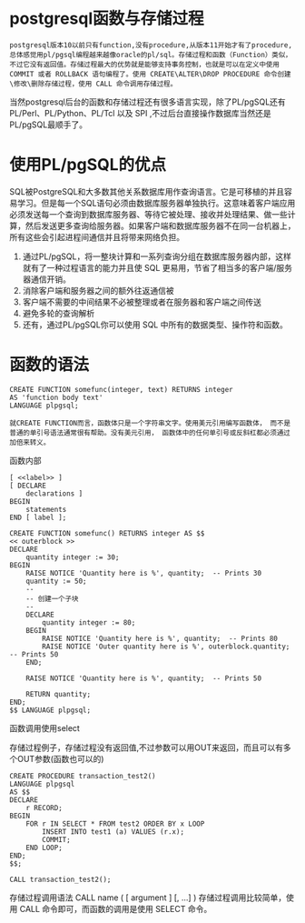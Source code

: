 # postgresql函数与存储过程
    postgresql版本10以前只有function,没有procedure,从版本11开始才有了procedure,总体感觉用pl/pgsql编程越来越像oracle的pl/sql。存储过程和函数（Function）类似，不过它没有返回值。存储过程最大的优势就是能够支持事务控制，也就是可以在定义中使用 COMMIT 或者 ROLLBACK 语句编程了。使用 CREATE\ALTER\DROP PROCEDURE 命令创建\修改\删除存储过程，使用 CALL 命令调用存储过程。
当然postgresql后台的函数和存储过程还有很多语言实现，除了PL/pgSQL还有PL/Perl、PL/Python、PL/Tcl 以及 SPI ,不过后台直接操作数据库当然还是PL/pgSQL最顺手了。
  # 使用PL/pgSQL的优点
  SQL被PostgreSQL和大多数其他关系数据库用作查询语言。它是可移植的并且容易学习。但是每一个SQL语句必须由数据库服务器单独执行。这意味着客户端应用必须发送每一个查询到数据库服务器、等待它被处理、接收并处理结果、做一些计算，然后发送更多查询给服务器。如果客户端和数据库服务器不在同一台机器上，所有这些会引起进程间通信并且将带来网络负担。
  1. 通过PL/pgSQL，将一整块计算和一系列查询分组在数据库服务器内部，这样就有了一种过程语言的能力并且使 SQL 更易用，节省了相当多的客户端/服务器通信开销。
  2. 消除客户端和服务器之间的额外往返通信被
  3. 客户端不需要的中间结果不必被整理或者在服务器和客户端之间传送
  4. 避免多轮的查询解析 
  5. 还有，通过PL/pgSQL你可以使用 SQL 中所有的数据类型、操作符和函数。

   # 函数的语法
``` 
CREATE FUNCTION somefunc(integer, text) RETURNS integer
AS 'function body text'
LANGUAGE plpgsql;
```
    就CREATE FUNCTION而言，函数体只是一个字符串文字。使用美元引用编写函数体， 而不是普通的单引号语法通常很有帮助。没有美元引用， 函数体中的任何单引号或反斜杠都必须通过加倍来转义。
函数内部
```
[ <<label>> ]
[ DECLARE
    declarations ]
BEGIN
    statements
END [ label ];  
```

``` 
CREATE FUNCTION somefunc() RETURNS integer AS $$
<< outerblock >>
DECLARE
    quantity integer := 30;
BEGIN
    RAISE NOTICE 'Quantity here is %', quantity;  -- Prints 30
    quantity := 50;
    --
    -- 创建一个子块
    --
    DECLARE
        quantity integer := 80;
    BEGIN
        RAISE NOTICE 'Quantity here is %', quantity;  -- Prints 80
        RAISE NOTICE 'Outer quantity here is %', outerblock.quantity;  -- Prints 50
    END;

    RAISE NOTICE 'Quantity here is %', quantity;  -- Prints 50

    RETURN quantity;
END;
$$ LANGUAGE plpgsql;
```

函数调用使用select

存储过程例子，存储过程没有返回值,不过参数可以用OUT来返回，而且可以有多个OUT参数(函数也可以的)
```
CREATE PROCEDURE transaction_test2()
LANGUAGE plpgsql
AS $$
DECLARE
    r RECORD;
BEGIN
    FOR r IN SELECT * FROM test2 ORDER BY x LOOP
        INSERT INTO test1 (a) VALUES (r.x);
        COMMIT;
    END LOOP;
END;
$$;

CALL transaction_test2();
```

存储过程调用语法
CALL name ( [ argument ] [, ...] )
存储过程调用比较简单，使用 CALL 命令即可，而函数的调用是使用 SELECT 命令。
